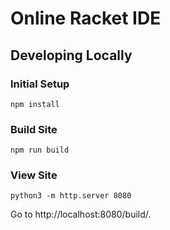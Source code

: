 # Online Racket IDE

## Developing Locally

### Initial Setup

```shell
npm install
```

### Build Site

```shell
npm run build
```

### View Site

```shell
python3 -m http.server 8080
```

Go to http://localhost:8080/build/.
